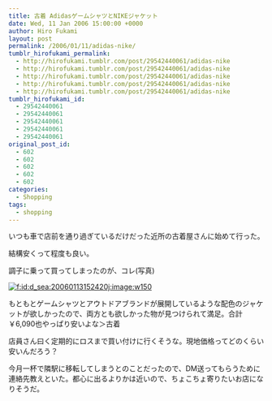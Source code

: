 ```yaml
---
title: 古着 AdidasゲームシャツとNIKEジャケット
date: Wed, 11 Jan 2006 15:00:00 +0000
author: Hiro Fukami
layout: post
permalink: /2006/01/11/adidas-nike/
tumblr_hirofukami_permalink:
  - http://hirofukami.tumblr.com/post/29542440061/adidas-nike
  - http://hirofukami.tumblr.com/post/29542440061/adidas-nike
  - http://hirofukami.tumblr.com/post/29542440061/adidas-nike
  - http://hirofukami.tumblr.com/post/29542440061/adidas-nike
  - http://hirofukami.tumblr.com/post/29542440061/adidas-nike
tumblr_hirofukami_id:
  - 29542440061
  - 29542440061
  - 29542440061
  - 29542440061
  - 29542440061
original_post_id:
  - 602
  - 602
  - 602
  - 602
  - 602
categories:
  - Shopping
tags:
  - shopping
---
```

<div class="section">
  <p>
    いつも車で店前を通り過ぎているだけだった近所の古着屋さんに始めて行った。
  </p>
  
  <p>
    結構安くって程度も良い。
  </p>
  
  <p>
    調子に乗って買ってしまったのが、コレ(写真)
  </p>
  
  <p>
    <a href="http://f.hatena.ne.jp/d_sea/20060113152420" class="hatena-fotolife" target="_blank"><img src="http://cdn-ak.f.st-hatena.com/images/fotolife/d/d_sea/20060113/20060113152420.jpg?w=150" alt="f:id:d_sea:20060113152420j:image:w150" title="f:id:d_sea:20060113152420j:image:w150" class="hatena-fotolife" data-recalc-dims="1" /></a>
  </p>
  
  <p>
    もともとゲームシャツとアウトドアブランドが展開しているような配色のジャケットが欲しかったので、両方とも欲しかった物が見つけられて満足。合計￥6,090也やっぱり安いよな＞古着
  </p>
  
  <p>
    店員さん曰く定期的にロスまで買い付けに行くそうな。現地価格ってどのくらい安いんだろう？
  </p>
  
  <p>
    今月一杯で隣駅に移転してしまうとのことだったので、DM送ってもらうために連絡先教えといた。都心に出るよりかは近いので、ちょこちょ寄りたいお店になりそうだ。
  </p>
</div>